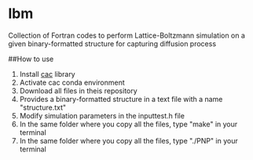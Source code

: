 # lbm
Collection of Fortran codes to perform Lattice-Boltzmann simulation on a given binary-formatted structure for capturing diffusion process

##How to use
1. Install [cac](https://github.com/FZJ-RT/cac.git) library
2. Activate cac conda environment
3. Download all files in theis repository
4. Provides a binary-formatted structure in a text file with a name "structure.txt"
5. Modify simulation parameters in the inputtest.h file
6. In the same folder where you copy all the files, type "make" in your terminal
7. In the same folder where you copy all the files, type "./PNP" in your terminal
